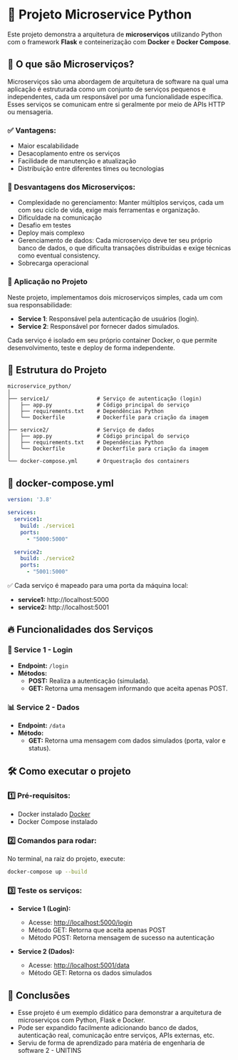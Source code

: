 # 🐍 Projeto Microservice Python

Este projeto demonstra a arquitetura de **microserviços** utilizando Python com o framework **Flask** e conteinerização com **Docker** e **Docker Compose**.

## 🧠 O que são Microserviços?

Microserviços são uma abordagem de arquitetura de software na qual uma aplicação é estruturada como um conjunto de serviços pequenos e independentes, cada um responsável por uma funcionalidade específica. Esses serviços se comunicam entre si geralmente por meio de APIs HTTP ou mensageria.

### ✅ Vantagens:
- Maior escalabilidade
- Desacoplamento entre os serviços
- Facilidade de manutenção e atualização
- Distribuição entre diferentes times ou tecnologias

### 🚫 Desvantagens dos Microserviços:
- Complexidade no gerenciamento: Manter múltiplos serviços, cada um com seu ciclo de vida, exige mais ferramentas e organização.
- Dificuldade na comunicação
- Desafio em testes
- Deploy mais complexo
- Gerenciamento de dados: Cada microserviço deve ter seu próprio banco de dados, o que dificulta transações distribuídas e exige técnicas como eventual consistency.
- Sobrecarga operacional

### 🚀 Aplicação no Projeto

Neste projeto, implementamos dois microserviços simples, cada um com sua responsabilidade:

- **Service 1**: Responsável pela autenticação de usuários (login).
- **Service 2**: Responsável por fornecer dados simulados.

Cada serviço é isolado em seu próprio container Docker, o que permite desenvolvimento, teste e deploy de forma independente.

## 📂 Estrutura do Projeto

```
microservice_python/ 
│
├── service1/               # Serviço de autenticação (login)
│   ├── app.py              # Código principal do serviço
│   ├── requirements.txt    # Dependências Python
│   └── Dockerfile          # Dockerfile para criação da imagem
│
├── service2/               # Serviço de dados
│   ├── app.py              # Código principal do serviço
│   ├── requirements.txt    # Dependências Python
│   └── Dockerfile          # Dockerfile para criação da imagem
│
└── docker-compose.yml      # Orquestração dos containers
```

## 🐳 docker-compose.yml

```yaml
version: '3.8'

services:
  service1:
    build: ./service1
    ports:
      - "5000:5000"

  service2:
    build: ./service2
    ports:
      - "5001:5000"
```

✅ Cada serviço é mapeado para uma porta da máquina local:
- **service1:** http://localhost:5000
- **service2:** http://localhost:5001

## 🔥 Funcionalidades dos Serviços

### 🔐 Service 1 - Login
- **Endpoint:** `/login`
- **Métodos:**
  - **POST:** Realiza a autenticação (simulada).
  - **GET:** Retorna uma mensagem informando que aceita apenas POST.

### 📊 Service 2 - Dados
- **Endpoint:** `/data`
- **Método:** 
  - **GET:** Retorna uma mensagem com dados simulados (porta, valor e status).

## 🛠️ Como executar o projeto

### 1️⃣ Pré-requisitos:
- Docker instalado [Docker](https://www.docker.com/)
- Docker Compose instalado

### 2️⃣ Comandos para rodar:

No terminal, na raiz do projeto, execute:

```bash
docker-compose up --build
```

### 3️⃣ Teste os serviços:

- **Service 1 (Login):**
  - Acesse: [http://localhost:5000/login](http://localhost:5000/login)
  - Método GET: Retorna que aceita apenas POST
  - Método POST: Retorna mensagem de sucesso na autenticação

- **Service 2 (Dados):**
  - Acesse: [http://localhost:5001/data](http://localhost:5001/data)
  - Método GET: Retorna os dados simulados

## 📌 Conclusões
- Esse projeto é um exemplo didático para demonstrar a arquitetura de microserviços com Python, Flask e Docker.
- Pode ser expandido facilmente adicionando banco de dados, autenticação real, comunicação entre serviços, APIs externas, etc.
- Serviu de forma de aprendizado para matéria de engenharia de software 2 - UNITINS
